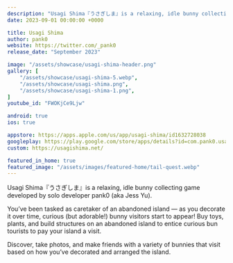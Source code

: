 ```yaml
---
description: "Usagi Shima『うさぎしま』is a relaxing, idle bunny collecting game developed by solo developer pank0 (aka Jess Yu)."
date: 2023-09-01 00:00:00 +0000

title: Usagi Shima
author: pank0
website: https://twitter.com/_pank0
release_date: "September 2023"

image: "/assets/showcase/usagi-shima-header.png"
gallery: [
	"/assets/showcase/usagi-shima-5.webp",
	"/assets/showcase/usagi-shima.png",
	"/assets/showcase/usagi-shima-1.png",
]
youtube_id: "FWOKjCe9Ljw"

android: true
ios: true

appstore: https://apps.apple.com/us/app/usagi-shima/id1632728038
googleplay: https://play.google.com/store/apps/details?id=com.pank0.usagishima
custom: https://usagishima.net/

featured_in_home: true
featured_image: "/assets/images/featured-home/tail-quest.webp"
---
```


Usagi Shima『うさぎしま』is a relaxing, idle bunny collecting game developed by solo developer pank0 (aka Jess Yu).

You’ve been tasked as caretaker of an abandoned island — as you decorate it over time, curious (but adorable!) bunny visitors start to appear! Buy toys, plants, and build structures on an abandoned island to entice curious bun tourists to pay your island a visit.

Discover, take photos, and make friends with a variety of bunnies that visit based on how you’ve decorated and arranged the island.
